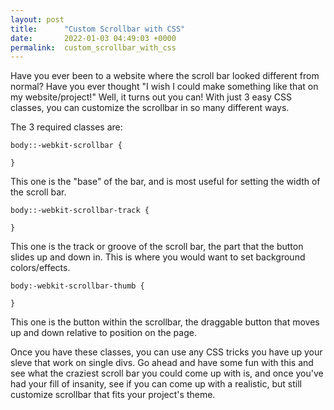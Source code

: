 ```yaml
---
layout: post
title:      "Custom Scrollbar with CSS"
date:       2022-01-03 04:49:03 +0000
permalink:  custom_scrollbar_with_css
---
```



Have you ever been to a website where the scroll bar looked different from normal? Have you ever thought "I wish I could make something like that on my website/project!" Well, it turns out you can! With just 3 easy CSS classes, you can customize the scrollbar in so many different ways.

The 3 required classes are:

```
body::-webkit-scrollbar {

}
```

This one is the "base" of the bar, and is most useful for setting the width of the scroll bar.

```
body::-webkit-scrollbar-track {

}
```

This one is the track or groove of the scroll bar, the part that the button slides up and down in. This is where you would want to set background colors/effects.

```
body:-webkit-scrollbar-thumb {

}
```

This one is the button within the scrollbar, the draggable button that moves up and down relative to position on the page.

Once you have these classes, you can use any CSS tricks you have up your sleve that work on single divs. Go ahead and have some fun with this and see what the craziest scroll bar you could come up with is, and once you've had your fill of insanity, see if you can come up with a realistic, but still customize scrollbar that fits your project's theme.
